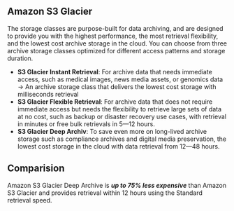 ## Amazon S3 Glacier
The storage classes are purpose-built for data archiving, and are designed to provide you with the highest performance, the most retrieval flexibility, and the lowest cost archive storage in the cloud. You can choose from three archive storage classes optimized for different access patterns and storage duration.
* **S3 Glacier Instant Retrieval**: For archive data that needs immediate access, such as medical images, news media assets, or genomics data -> An archive storage class that delivers the lowest cost storage with milliseconds retrieval
* **S3 Glacier Flexible Retrieval**: For archive data that does not require immediate access but needs the flexibility to retrieve large sets of data at no cost, such as backup or disaster recovery use cases, with retrieval in minutes or free bulk retrievals in 5—12 hours.
* **S3 Glacier Deep Archiv**: To save even more on long-lived archive storage such as compliance archives and digital media preservation, the lowest cost storage in the cloud with data retrieval from 12—48 hours.

## Comparision
Amazon S3 Glacier Deep Archive is ***up to 75% less expensive*** than Amazon S3 Glacier and provides retrieval within 12 hours using the Standard retrieval speed. 